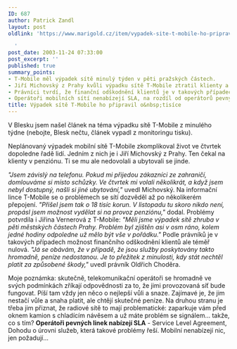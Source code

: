 ```yaml
---
ID: 687
author: Patrick Zandl
layout: post
oldlink: 'https://www.marigold.cz/item/vypadek-site-t-mobile-ho-pripravil-o-tisice

  '
post_date: 2003-11-24 07:33:00
post_excerpt: ''
published: true
summary_points:
- T-Mobile měl výpadek sítě minulý týden v pěti pražských částech.
- Jiří Michovský z Prahy kvůli výpadku sítě T-Mobile ztratil klienty a 18 tisíc korun.
- Právníci tvrdí, že finanční odškodnění klientů je v takových případech téměř nulové.
- Operátoři mobilních sítí nenabízejí SLA, na rozdíl od operátorů pevných linek.
title: Výpadek sítě T-Mobile ho připravil o&nbsp;tisíce
---
```


<p>
V Blesku jsem našel článek na téma výpadku sítě T-Mobile z minulého týdne (nebojte, Blesk nečtu, článek vypadl z monitoringu tisku).</p>

<p>
Neplánovaný výpadek mobilní sítě T-Mobile zkomplikoval život ve čtvrtek dopoledne řadě lidí. Jedním z nich je i Jiří Michovský z Prahy. Ten čekal na klienty v penziónu. Ti se mu ale nedovolali a ubytovali se jinde.</p>

<p>
<EM>"Jsem závislý na telefonu. Pokud mi přijedou zákazníci ze zahraničí, domlouváme si místo schůzky. Ve čtvrtek mi volali několikrát, a když jsem nebyl dostupný, našli si jiné ubytování,"</EM> uvedl Michovský. Na informační lince T-Mobile se o problémech se sítí dozvěděl až po několikerém přepojení.<EM> "Přišel jsem tak o 18 tisíc korun. V listopadu tu skoro nikdo není, propásl jsem možnost vydělat si na provoz penziónu,"</EM> dodal. Problémy potvrdila i Jiřina Vernerová z T-Mobile: <EM>"Měli jsme výpadek sítě zhruba v pěti městských částech Prahy. Problém byl zjištěn asi v osm ráno, kolem jedné hodiny odpoledne už mělo být vše v pořádku."</EM> Podle právníků je v takových případech možnost finančního odškodnění klientů ale téměř nulová. <EM>"Já se obávám, že v případě, že jsou služby poskytovány takto hromadně, peníze nedostanou. Je to přežitek z minulosti, kdy stát nechtěl platit za způsobené škody,"</EM> uvedl právník Oldřich Choděra. 
<p>
Moje poznámka: skutečně, telekomunikační operátoři se hromadně ve svých podmínkách zříkají odpovědnosti za to, že jimi provozovaná síť bude fungovat. Píší tam vždy jen něco o nejlepší vůli a snaze. Zajímavé je, že jim nestačí vůle a snaha platit, ale chtějí skutečné peníze. Na druhou stranu je třeba jim přiznat, že radiové sítě to mají problematické: zaparkuje vám před oknem kamion s chladícím návěsem a už máte problém se signálem... takže, co s tím? <STRONG>Operátoři pevných linek nabízejí SLA</STRONG> - Service Level Agreement, Dohodu o úrovni služeb, která takové problémy řeší. Mobilní nenabízejí nic, jen požadují...</p>